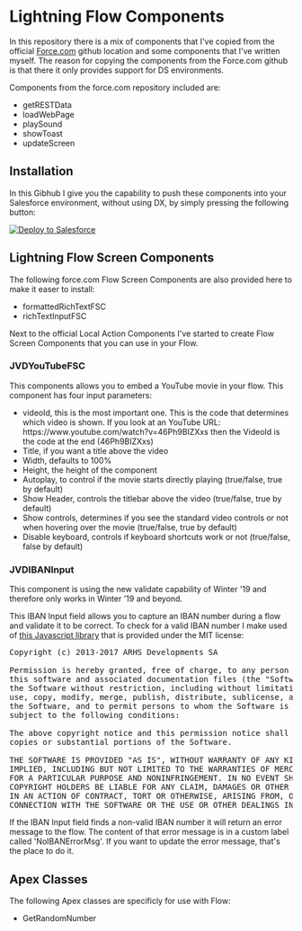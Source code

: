 <h1>Lightning Flow Components</h1>

In this repository there is a mix of components that I've copied from
 the official <a href="https://github.com/forcedotcom/LightningFlowComponents/tree/master/flow_local_actions" target="_blank"> Force.com</a> github location and some components that I've written myself. The reason for copying the components from the Force.com github is that there it only provides support for DS environments.
 <p>
 Components from the force.com repository included are:
 <ul>
  <li>getRESTData</li>
  <li>loadWebPage</li>
  <li>playSound</li>
  <li>showToast</li>
  <li>updateScreen</li>
 </ul>
 
 
<h2>Installation</h2>

In this Gibhub I give you the capability to push these components into your Salesforce environment, without using DX, by simply pressing the following button:

<a href="https://githubsfdeploy.herokuapp.com">
  <img alt="Deploy to Salesforce"
       src="https://raw.githubusercontent.com/afawcett/githubsfdeploy/master/deploy.png">
</a>

<h2>Lightning Flow Screen Components</h2>

The following force.com Flow Screen Components are also provided here to make it easer to install:
<ul>
 <li>formattedRichTextFSC</li>
 <li>richTextInputFSC</li>
 </ul>

Next to the official Local Action Components I've started to create Flow Screen Components that you can use in your Flow.

<h3>JVDYouTubeFSC</h3>

This components allows you to embed a YouTube movie in your flow. This component has four input parameters:
<ul>
  <li>videoId, this is the most important one. This is the code that determines which video is shown. If you look at an YouTube URL: https://www.youtube.com/watch?v=46Ph9BIZXxs then the VideoId is the code at the end (46Ph9BIZXxs)</li>
  <li>Title, if you want a title above the video</li>
  <li>Width, defaults to 100%</li>
  <li>Height, the height of the component</li>
 <li>Autoplay, to control if the movie starts directly playing (true/false, true by default)</li>
 <li>Show Header, controls the titlebar above the video (true/false, true by default)</li>
 <li>Show controls, determines if you see the standard video controls or not when hovering over the movie (true/false, true by default)</li>
 <li>Disable keyboard, controls if keyboard shortcuts work or not (true/false, false by default)</li>
  </ul>

<h3>JVDIBANInput</h3>

This component is using the new validate capability of Winter '19 and therefore only works in Winter '19 and beyond. 

This IBAN Input field allows you to capture an IBAN number during a flow and validate it to be correct. To check for a valid IBAN number I make used of <a href="https://github.com/arhs/iban.js" target="_blank">this Javascript library</a> that is provided under the MIT license:

<pre>
Copyright (c) 2013-2017 ARHS Developments SA

Permission is hereby granted, free of charge, to any person obtaining a copy of
this software and associated documentation files (the "Software"), to deal in
the Software without restriction, including without limitation the rights to
use, copy, modify, merge, publish, distribute, sublicense, and/or sell copies of
the Software, and to permit persons to whom the Software is furnished to do so,
subject to the following conditions:

The above copyright notice and this permission notice shall be included in all
copies or substantial portions of the Software.

THE SOFTWARE IS PROVIDED "AS IS", WITHOUT WARRANTY OF ANY KIND, EXPRESS OR
IMPLIED, INCLUDING BUT NOT LIMITED TO THE WARRANTIES OF MERCHANTABILITY, FITNESS
FOR A PARTICULAR PURPOSE AND NONINFRINGEMENT. IN NO EVENT SHALL THE AUTHORS OR
COPYRIGHT HOLDERS BE LIABLE FOR ANY CLAIM, DAMAGES OR OTHER LIABILITY, WHETHER
IN AN ACTION OF CONTRACT, TORT OR OTHERWISE, ARISING FROM, OUT OF OR IN
CONNECTION WITH THE SOFTWARE OR THE USE OR OTHER DEALINGS IN THE SOFTWARE.
</pre>

If the IBAN Input field finds a non-valid IBAN number it will return an error message to the flow. The content of that error message is in a custom label called 'NoIBANErrorMsg'. If you want to update the error message, that's the place to do it.


<h2>Apex Classes</h2>

The following Apex classes are specificly for use with Flow:
<ul>
 <li>GetRandomNumber</li>
 </ul>
